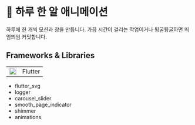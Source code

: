 # 🥜 하루 한 알 애니메이션
하루에 한 개씩 모션과 창을 만듭니다.
가끔 시간이 걸리는 작업이거나 뒹굴뒹굴하면 띄엄띄엄 커밋합니다.

## Frameworks & Libraries
<table>
  <tr>
    <td><img src="https://github.com/user-attachments/assets/a9fbde4c-b964-4d2d-83ac-6c62fce11b09" width="20px"></td>
    <td>Flutter</td>
  </tr>
</table>

- flutter_svg
- logger
- carousel_slider
- smooth_page_indicator
- shimmer
- animations
